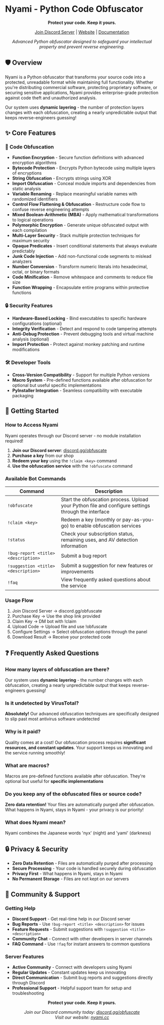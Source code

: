 # Nyami - Python Code Obfuscator

<div align="center">

**Protect your code. Keep it yours.**

[Join Discord Server](https://discord.gg/obfuscate) | [Website](https://nyami.cc) | [Documentation](http://nyami.gitbook.io/)

*Advanced Python obfuscator designed to safeguard your intellectual property and prevent reverse engineering.*

</div>

## 🛡️ Overview

Nyami is a Python obfuscator that transforms your source code into a protected, unreadable format while maintaining full functionality. Whether you're distributing commercial software, protecting proprietary software, or securing sensitive applications, Nyami provides enterprise-grade protection against code theft and unauthorized analysis.

Our system uses **dynamic layering** - the number of protection layers changes with each obfuscation, creating a nearly unpredictable output that keeps reverse-engineers guessing!

## ✨ Core Features

### 🔐 **Code Obfuscation**
- **Function Encryption** - Secure function definitions with advanced encryption algorithms
- **Bytecode Protection** - Encrypts Python bytecode using multiple layers of encryptions
- **String Obfuscation** - Encrypts strings using XOR
- **Import Obfuscation** - Conceal module imports and dependencies from static analysis
- **Variable Renaming** - Replace meaningful variable names with randomized identifiers
- **Control Flow Flattening & Obfuscation** - Restructure code flow to confuse reverse engineering attempts
- **Mixed Boolean-Arithmetic (MBA)** - Apply mathematical transformations to logical operations
- **Polymorphic Encryption** - Generate unique obfuscated output with each compilation
- **Multi-Layer Security** - Stack multiple protection techniques for maximum security
- **Opaque Predicates** - Insert conditional statements that always evaluate predictably
- **Junk Code Injection** - Add non-functional code segments to mislead analyzers
- **Number Conversion** - Transform numeric literals into hexadecimal, octal, or binary formats
- **Code Minification** - Remove whitespace and comments to reduce file size
- **Function Wrapping** - Encapsulate entire programs within protective functions

### 🔒 **Security Features**
- **Hardware-Based Locking** - Bind executables to specific hardware configurations (optional)
- **Integrity Verification** - Detect and respond to code tampering attempts
- **Anti-Debug Protection** - Prevent debugging tools and virtual machine analysis (optional)
- **Import Protection** - Protect against monkey patching and runtime modifications

### 🛠️ **Developer Tools**
- **Cross-Version Compatibility** - Support for multiple Python versions
- **Macro System** - Pre-defined functions available after obfuscation for optional but useful specific implementations
- **PyInstaller Integration** - Seamless compatibility with executable packaging

## 🚀 Getting Started

### How to Access Nyami

Nyami operates through our Discord server - no module installation required!

1. **Join our Discord server**: [discord.gg/obfuscate](https://discord.gg/obfuscate)
2. **Purchase a key** from our shop
3. **Redeem your key** using the `!claim <key>` command
4. **Use the obfuscation service** with the `!obfuscate` command

### Available Bot Commands

| Command | Description |
|---------|-------------|
| `!obfuscate` | Start the obfuscation process. Upload your Python file and configure settings through the interface |
| `!claim <key>` | Redeem a key (monthly or pay-as-you-go) to enable obfuscation services |
| `!status` | Check your subscription status, remaining uses, and AV detection information |
| `!bug-report <title> <description>` | Submit a bug report |
| `!suggestion <title> <description>` | Submit a suggestion for new features or improvements |
| `!faq` | View frequently asked questions about the service |

### Usage Flow

1. Join Discord Server → discord.gg/obfuscate
2. Purchase Key → Use the shop link provided
3. Claim Key → DM bot with !claim <key>
4. Upload Code → Upload file and use !obfuscate 
5. Configure Settings → Select obfuscation options through the panel
6. Download Result → Receive your protected code

## ❓ Frequently Asked Questions

### **How many layers of obfuscation are there?**
Our system uses **dynamic layering** - the number changes with each obfuscation, creating a nearly unpredictable output that keeps reverse-engineers guessing!

### **Is it undetected by VirusTotal?**
**Absolutely!** Our advanced obfuscation techniques are specifically designed to slip past most antivirus software undetected

### **Why is it paid?**
Quality comes at a cost! Our obfuscation process requires **significant resources, and constant updates**. Your support keeps us innovating and the service running smoothly!

### **What are macros?**
Macros are pre-defined functions available after obfuscation. They're optional but useful for **specific implementations**

### **Do you keep any of the obfuscated files or source code?**
**Zero data retention!** Your files are automatically purged after obfuscation. What happens in Nyami, stays in Nyami - your privacy is our priority!

### **What does Nyami mean?**
Nyami combines the Japanese words 'nyx' (night) and 'yami' (darkness)

## 🔒 Privacy & Security

- **Zero Data Retention** - Files are automatically purged after processing
- **Secure Processing** - Your code is handled securely during obfuscation
- **Privacy First** - What happens in Nyami, stays in Nyami
- **No Permanent Storage** - Files are not kept on our servers

## 🤝 Community & Support

### Getting Help
- **Discord Support** - Get real-time help in our Discord server
- **Bug Reports** - Use `!bug-report <title> <description>` for issues
- **Feature Requests** - Submit suggestions with `!suggestion <title> <description>`
- **Community Chat** - Connect with other developers in server channels
- **FAQ Command** - Use `!faq` for instant answers to common questions

### Server Features
- **Active Community** - Connect with developers using Nyami  
- **Regular Updates** - Constant updates keep us innovating
- **Direct Communication** - Submit bug reports and suggestions directly through Discord
- **Professional Support** - Helpful support team for setup and troubleshooting


<div align="center">

**Protect your code. Keep it yours.**

*Join our Discord community today: [discord.gg/obfuscate](https://discord.gg/obfuscate)*  
*Visit our website: [nyami.cc](https://nyami.cc)*

</div>
